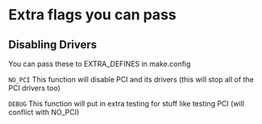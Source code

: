 # Extra flags you can pass

## Disabling Drivers
You can pass these to EXTRA_DEFINES in make.config

```NO_PCI``` This function will disable PCI and its drivers (this will stop all of the PCI drivers too)

```DEBUG``` This function will put in extra testing for stuff like testing PCI (will conflict with NO_PCI)